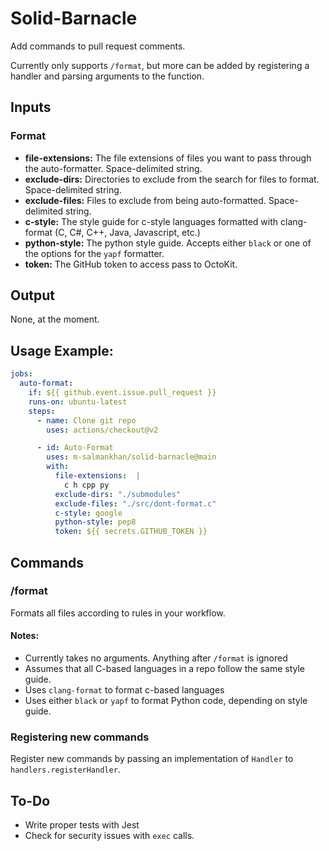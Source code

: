 # Solid-Barnacle
Add commands to pull request comments.

Currently only supports `/format`, but more can be added by registering a handler and parsing arguments to the function.

## Inputs
### Format
* **file-extensions:** The file extensions of files you want to pass through the auto-formatter. Space-delimited string.
* **exclude-dirs:** Directories to exclude from the search for files to format. Space-delimited string.
* **exclude-files:** Files to exclude from being auto-formatted. Space-delimited string.
* **c-style:** The style guide for c-style languages formatted with clang-format (C, C#, C++, Java, Javascript, etc.)
* **python-style:** The python style guide. Accepts either `black` or one of the options for the `yapf` formatter.
* **token:** The GitHub token to access pass to OctoKit.

## Output
None, at the moment.

## Usage Example:
```yaml
jobs:
  auto-format:
    if: ${{ github.event.issue.pull_request }}
    runs-on: ubuntu-latest
    steps:
      - name: Clone git repo
        uses: actions/checkout@v2

      - id: Auto-Format
        uses: m-salmankhan/solid-barnacle@main
        with:
          file-extensions:  |
            c h cpp py
          exclude-dirs: "./submodules"
          exclude-files: "./src/dont-format.c"
          c-style: google
          python-style: pep8
          token: ${{ secrets.GITHUB_TOKEN }}
```

## Commands
### /format
Formats all files according to rules in your workflow.
#### Notes:
* Currently takes no arguments. Anything after `/format` is ignored
* Assumes that all C-based languages in a repo follow the same style guide.
* Uses `clang-format` to format c-based languages
* Uses either `black` or `yapf` to format Python code, depending on style guide.


### Registering new commands
Register new commands by passing an implementation of `Handler` to `handlers.registerHandler`.

## To-Do
* Write proper tests with Jest
* Check for security issues with `exec` calls.